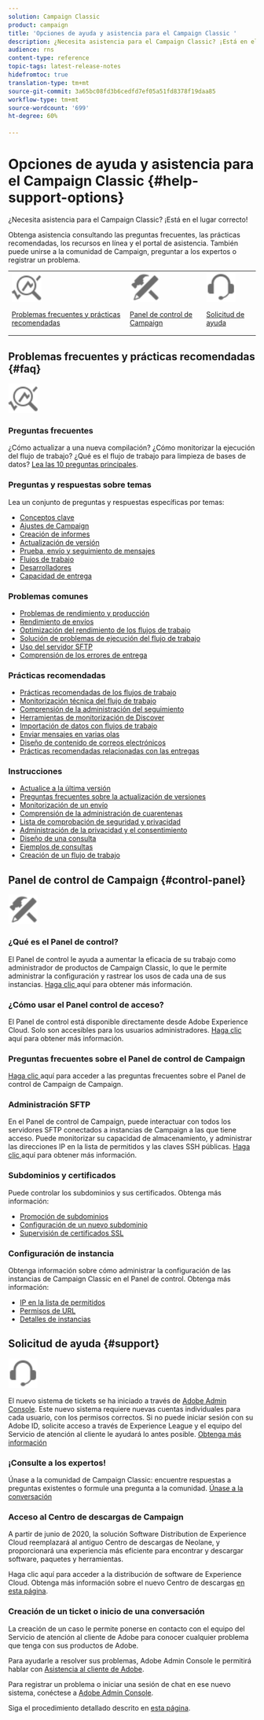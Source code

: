 ```yaml
---
solution: Campaign Classic
product: campaign
title: 'Opciones de ayuda y asistencia para el Campaign Classic '
description: ¿Necesita asistencia para el Campaign Classic? ¡Está en el lugar correcto!
audience: rns
content-type: reference
topic-tags: latest-release-notes
hidefromtoc: true
translation-type: tm+mt
source-git-commit: 3a65bc08fd3b6cedfd7ef05a51fd8378f19daa85
workflow-type: tm+mt
source-wordcount: '699'
ht-degree: 60%

---
```



# Opciones de ayuda y asistencia para el Campaign Classic {#help-support-options}

¿Necesita asistencia para el Campaign Classic? ¡Está en el lugar correcto!

Obtenga asistencia consultando las preguntas frecuentes, las prácticas recomendadas, los recursos en línea y el portal de asistencia. También puede unirse a la comunidad de Campaign, preguntar a los expertos o registrar un problema.

<table>
    <tr>
        <td><img src="platform/using/assets/do-not-localize/icon-faq.svg" width="60px"><p><a href="#faq">Problemas frecuentes y prácticas recomendadas</a></p></td>
        <td><img src="platform/using/assets/do-not-localize/icon-control-panel.svg" width="60px"><p><a href="#control-panel">Panel de control de Campaign</a></p></td>
        <td><img src="platform/using/assets/do-not-localize/icon-support.svg" width="60px"><p><a href="#support">Solicitud de ayuda</a></p></td>
    </tr>
</table>

## Problemas frecuentes y prácticas recomendadas {#faq}

<img src="platform/using/assets/do-not-localize/icon-faq.svg" width="60px">

### Preguntas frecuentes

¿Cómo actualizar a una nueva compilación? ¿Cómo monitorizar la ejecución del flujo de trabajo? ¿Qué es el flujo de trabajo para limpieza de bases de datos? [Lea las 10 preguntas principales](platform/using/common-questions.md).

### Preguntas y respuestas sobre temas

Lea un conjunto de preguntas y respuestas específicas por temas:

* [Conceptos clave](platform/using/faq-key-concepts.md)
* [Ajustes de Campaign](platform/using/faq-campaign-config.md)
* [Creación de informes](platform/using/faq-reporting.md)
* [Actualización de versión](platform/using/faq-build-upgrade.md)
* [Prueba, envío y seguimiento de mensajes](platform/using/faq-messages.md)
* [Flujos de trabajo](platform/using/faq-workflows.md)
* [Desarrolladores](platform/using/faq-developers.md)
* [Capacidad de entrega](delivery/using/monitoring-deliverability.md)

### Problemas comunes

* [Problemas de rendimiento y producción](production/using/performance-and-throughput-issues.md)
* [Rendimiento de envíos](delivery/using/delivery-performances.md)
* [Optimización del rendimiento de los flujos de trabajo](workflow/using/workflow-best-practices.md)
* [Solución de problemas de ejecución del flujo de trabajo](workflow/using/monitoring-workflow-execution.md)
* [Uso del servidor SFTP](platform/using/sftp-server-usage.md)
* [Comprensión de los errores de entrega](delivery/using/understanding-delivery-failures.md)

### Prácticas recomendadas

* [Prácticas recomendadas de los flujos de trabajo](workflow/using/workflow-best-practices.md)
* [Monitorización técnica del flujo de trabajo](workflow/using/monitoring-technical-workflows.md)
* [Comprensión de la administración del seguimiento](delivery/using/about-message-tracking.md)
* [Herramientas de monitorización de Discover](production/using/monitoring-guidelines.md)
* [Importación de datos con flujos de trabajo](platform/using/import-export-workflows.md)
* [Enviar mensajes en varias olas  ](delivery/using/steps-sending-the-delivery.md)
* [Diseño de contenido de correos electrónicos](delivery/using/defining-the-email-content.md)
* [Prácticas recomendadas relacionadas con las entregas](delivery/using/delivery-best-practices.md)

### Instrucciones

* [Actualice a la última versión](production/using/build-upgrade.md)
* [Preguntas frecuentes sobre la actualización de versiones](platform/using/faq-build-upgrade.md)
* [Monitorización de un envío](delivery/using/about-delivery-monitoring.md)
* [Comprensión de la administración de cuarentenas](delivery/using/understanding-quarantine-management.md)
* [Lista de comprobación de seguridad y privacidad](installation/using/get-started-security-privacy.md)
* [Administración de la privacidad y el consentimiento](platform/using/privacy-management.md)
* [Diseño de una consulta](platform/using/steps-to-create-a-query.md)
* [Ejemplos de consultas](workflow/using/querying-recipient-table.md)
* [Creación de un flujo de trabajo](workflow/using/building-a-workflow.md)

## Panel de control de Campaign {#control-panel}

<img src="platform/using/assets/do-not-localize/icon-control-panel.svg" width="60px">

### ¿Qué es el Panel de control?

El Panel de control le ayuda a aumentar la eficacia de su trabajo como administrador de productos de Campaign Classic, lo que le permite administrar la configuración y rastrear los usos de cada una de sus instancias.
[Haga clic ](https://docs.adobe.com/content/hecontrol-panel/using/discover-control-panel/key-features.html) aquí para obtener más información.

### ¿Cómo usar el Panel control de acceso?

 El Panel de control está disponible directamente desde Adobe Experience Cloud. Solo son accesibles para los usuarios administradores. [Haga clic ](https://docs.adobe.com/content/hecontrol-panel/using/discover-control-panel/accessing-control-panel.html) aquí para obtener más información.

### Preguntas frecuentes sobre el Panel de control de Campaign

[Haga clic ](https://docs.adobe.com/content/hecontrol-panel/using/faq.html) aquí para acceder a las preguntas frecuentes sobre el Panel de control de Campaign de Campaign.

### Administración SFTP

En el Panel de control de Campaign, puede interactuar con todos los servidores SFTP conectados a instancias de Campaign a las que tiene acceso. Puede monitorizar su capacidad de almacenamiento, y administrar las direcciones IP en la lista de permitidos y las claves SSH públicas. [Haga clic ](https://docs.adobe.com/content/hecontrol-panel/using/sftp-management/about-sftp-management.html) aquí para obtener más información.

### Subdominios y certificados

Puede controlar los subdominios y sus certificados. Obtenga más información:
* [Promoción de subdominios](https://docs.adobe.com/content/hecontrol-panel/using/subdomains-and-certificates/subdomains-branding.html)
* [Configuración de un nuevo subdominio](https://docs.adobe.com/content/hecontrol-panel/using/subdomains-and-certificates/setting-up-new-subdomain.html)
* [Supervisión de certificados SSL](https://docs.adobe.com/content/hecontrol-panel/using/subdomains-and-certificates/renewing-subdomain-certificate.html)

### Configuración de instancia

Obtenga información sobre cómo administrar la configuración de las instancias de Campaign Classic en el Panel de control. Obtenga más información:
* [IP en la lista de permitidos](https://docs.adobe.com/content/hecontrol-panel/using/instances-settings/ip-whitelisting-instance-access.html)
* [Permisos de URL](https://docs.adobe.com/content/hecontrol-panel/using/instances-settings/url-permissions.html)
* [Detalles de instancias](https://docs.adobe.com/content/hecontrol-panel/using/instances-settings/instance-details.html)

## Solicitud de ayuda {#support}

<img src="platform/using/assets/do-not-localize/icon-support.svg" width="60px">

El nuevo sistema de tickets se ha iniciado a través de [Adobe Admin Console](https://adminconsole.adobe.com/overview). Este nuevo sistema requiere nuevas cuentas individuales para cada usuario, con los permisos correctos. Si no puede iniciar sesión con su Adobe ID, solicite acceso a través de Experience League y el equipo del Servicio de atención al cliente le ayudará lo antes posible. [Obtenga más información](https://helpx.adobe.com/es/enterprise/using/support-for-experience-cloud.html)

### ¡Consulte a los expertos!

Únase a la comunidad de Campaign Classic: encuentre respuestas a preguntas existentes o formule una pregunta a la comunidad. [Únase a la conversación](https://experienceleaguecommunities.adobe.cadobe-campaign-classic/ct-p/adobe-campaign-classic-community)

### Acceso al Centro de descargas de Campaign

A partir de junio de 2020, la solución Software Distribution de Experience Cloud reemplazará al antiguo Centro de descargas de Neolane, y proporcionará una experiencia más eficiente para encontrar y descargar software, paquetes y herramientas.

[](https://experience.adobe.com/#/downloads/content/software-distributicampaign.html)Haga clic aquí para acceder a la distribución de software de Experience Cloud.
Obtenga más información sobre el nuevo Centro de descargas [en esta página](https://docs.adobe.com/content/heexperience-cloud/software-distribution/home.html).

### Creación de un ticket o inicio de una conversación

La creación de un caso le permite ponerse en contacto con el equipo del Servicio de atención al cliente de Adobe para conocer cualquier problema que tenga con sus productos de Adobe.

Para ayudarle a resolver sus problemas, Adobe Admin Console le permitirá hablar con [Asistencia al cliente de Adobe](https://adminconsole.adobe.com/overview).

Para registrar un problema o iniciar una sesión de chat en ese nuevo sistema, conéctese a [Adobe Admin Console](https://adminconsole.adobe.com/overview).

Siga el procedimiento detallado descrito en [esta página](https://helpx.adobe.com/enterprise/using/support-for-experience-cloud.html).
